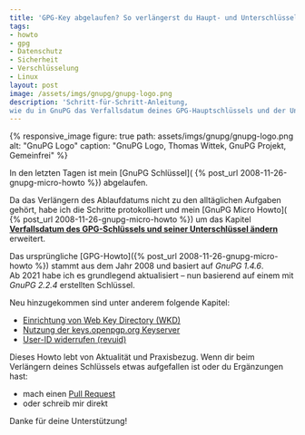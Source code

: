 ```yaml
---
title: 'GPG-Key abgelaufen? So verlängerst du Haupt- und Unterschlüssel'
tags:                                                                           
- howto
- gpg
- Datenschutz
- Sicherheit
- Verschlüsselung
- Linux
layout: post
image: /assets/imgs/gnupg/gnupg-logo.png
description: 'Schritt-für-Schritt-Anleitung, 
wie du in GnuPG das Verfallsdatum deines GPG-Hauptschlüssels und der Unterschlüssel verlängerst.'
---
```

{% responsive_image figure: true path: assets/imgs/gnupg/gnupg-logo.png         
alt: "GnuPG Logo" caption: "GnuPG Logo, Thomas Wittek, GnuPG Projekt, Gemeinfrei" %}

In den letzten Tagen ist mein [GnuPG Schlüssel](
{% post_url  2008-11-26-gnupg-micro-howto %}) abgelaufen.

Da das Verlängern des Ablaufdatums nicht zu den alltäglichen Aufgaben gehört, 
habe ich die Schritte protokolliert und mein [GnuPG Micro Howto](
{% post_url  2008-11-26-gnupg-micro-howto %}) 
um das Kapitel [**Verfallsdatum des GPG-Schlüssels und seiner Unterschlüssel ändern**](
/gnupg-micro-howto.html#verfallsdatum-des-gpg-schlüssels-und-seiner-unterschlüssel-ändern) 
erweitert.<!--break-->

Das ursprüngliche [GPG-Howto]({% post_url 2008-11-26-gnupg-micro-howto %}) 
stammt aus dem Jahr 2008 und basiert auf *GnuPG 1.4.6*.  
Ab 2021 habe ich es grundlegend aktualisiert – 
nun basierend auf einem mit *GnuPG 2.2.4* erstellten Schlüssel.

Neu hinzugekommen sind unter anderem folgende Kapitel:

- [Einrichtung von Web Key Directory (WKD)](
/gnupg-micro-howto.html#web-key-directory-wkd)  
- [Nutzung der keys.openpgp.org Keyserver](
/gnupg-micro-howto.html#public-key-auf-keysopenpgporg-ver%C3%B6ffentlichen)  
- [User-ID widerrufen (revuid)](
/gnupg-micro-howto.html#schl%C3%BCssel-widerrufen)

Dieses Howto lebt von Aktualität und Praxisbezug.
Wenn dir beim Verlängern deines Schlüssels etwas aufgefallen ist 
oder du Ergänzungen hast:
- mach einen [Pull Request](
https://github.com/fl3a/florian.latzel.io/blob/master/_posts/2008-11-26-gnupg-micro-howto.md)
- oder schreib mir direkt

Danke für deine Unterstützung!


